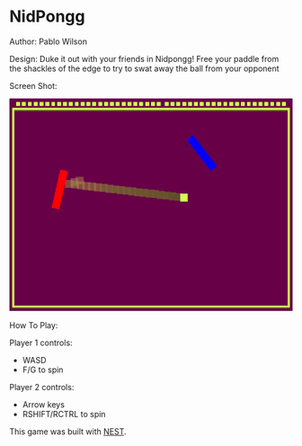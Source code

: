 # NidPongg

Author: Pablo Wilson

Design: Duke it out with your friends in Nidpongg! Free your paddle from the shackles of the edge to try to swat away the ball from your opponent

Screen Shot:

![Screen Shot](game_screenshot.png)

How To Play:

Player 1 controls:
 - WASD
 - F/G to spin

 Player 2 controls:
 - Arrow keys
 - RSHIFT/RCTRL to spin

This game was built with [NEST](NEST.md).
